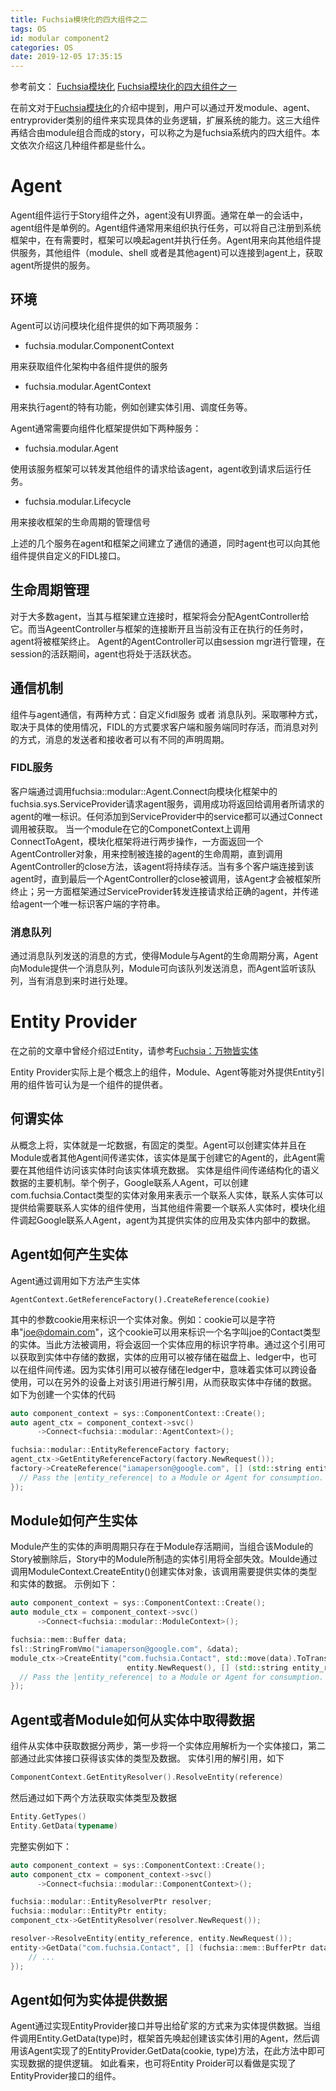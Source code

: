 ```yaml
---
title: Fuchsia模块化的四大组件之二
tags: OS
id: modular component2
categories: OS
date: 2019-12-05 17:35:15
---
```


参考前文：
[Fuchsia模块化](https://www.robotshell.com/2019/11/20/os/modular/)
[Fuchsia模块化的四大组件之一](https://www.robotshell.com/2019/11/28/os/modular%20component/)

在前文对于[Fuchsia模块化](https://www.robotshell.com/2019/11/20/os/modular/)的介绍中提到，用户可以通过开发module、agent、entryprovider类别的组件来实现具体的业务逻辑，扩展系统的能力。这三大组件再结合由module组合而成的story，可以称之为是fuchsia系统内的四大组件。本文依次介绍这几种组件都是些什么。
<!--more-->

# Agent
Agent组件运行于Story组件之外，agent没有UI界面。通常在单一的会话中，agent组件是单例的。Agent组件通常用来组织执行任务，可以将自己注册到系统框架中，在有需要时，框架可以唤起agent并执行任务。Agent用来向其他组件提供服务，其他组件（module、shell 或者是其他agent)可以连接到agent上，获取agent所提供的服务。

## 环境
Agent可以访问模块化组件提供的如下两项服务：
- fuchsia.modular.ComponentContext

用来获取组件化架构中各组件提供的服务

- fuchsia.modular.AgentContext

用来执行agent的特有功能，例如创建实体引用、调度任务等。

Agent通常需要向组件化框架提供如下两种服务：

- fuchsia.modular.Agent

使用该服务框架可以转发其他组件的请求给该agent，agent收到请求后运行任务。

- fuchsia.modular.Lifecycle

用来接收框架的生命周期的管理信号

上述的几个服务在agent和框架之间建立了通信的通道，同时agent也可以向其他组件提供自定义的FIDL接口。

## 生命周期管理
对于大多数agent，当其与框架建立连接时，框架将会分配AgentController给它。而当AgeentController与框架的连接断开且当前没有正在执行的任务时，agent将被框架终止。
Agent的AgentController可以由session mgr进行管理，在session的活跃期间，agent也将处于活跃状态。

## 通信机制
组件与agent通信，有两种方式：自定义fidl服务 或者 消息队列。采取哪种方式，取决于具体的使用情况，FIDL的方式要求客户端和服务端同时存活，而消息对列的方式，消息的发送者和接收者可以有不同的声明周期。

### FIDL服务
客户端通过调用fuchsia::modular::Agent.Connect向模块化框架中的fuchsia.sys.ServiceProvider请求agent服务，调用成功将返回给调用者所请求的agent的唯一标识。任何添加到ServiceProvider中的service都可以通过Connect调用被获取。
当一个module在它的ComponetContext上调用ConnectToAgent，模块化框架将进行两步操作，一方面返回一个AgentController对象，用来控制被连接的agent的生命周期，直到调用AgentController的close方法，该agent将持续存活。当有多个客户端连接到该agent时，直到最后一个AgentController的close被调用，该Agent才会被框架所终止；另一方面框架通过ServiceProvider转发连接请求给正确的agent，并传递给agent一个唯一标识客户端的字符串。

### 消息队列
通过消息队列发送的消息的方式，使得Module与Agent的生命周期分离，Agent向Module提供一个消息队列，Module可向该队列发送消息，而Agent监听该队列，当有消息到来时进行处理。

# Entity Provider
在之前的文章中曾经介绍过Entity，请参考[Fuchsia：万物皆实体](https://www.robotshell.com/2019/09/16/os/entity/)

Entity Provider实际上是个概念上的组件，Module、Agent等能对外提供Entity引用的组件皆可认为是一个组件的提供者。

## 何谓实体
从概念上将，实体就是一坨数据，有固定的类型。Agent可以创建实体并且在Module或者其他Agent间传递实体，该实体是属于创建它的Agent的，此Agent需要在其他组件访问该实体时向该实体填充数据。
实体是组件间传递结构化的语义数据的主要机制。举个例子，Google联系人Agent，可以创建com.fuchsia.Contact类型的实体对象用来表示一个联系人实体，联系人实体可以提供给需要联系人实体的组件使用，当其他组件需要一个联系人实体时，模块化组件调起Google联系人Agent，agent为其提供实体的应用及实体内部中的数据。

## Agent如何产生实体
Agent通过调用如下方法产生实体
```
AgentContext.GetReferenceFactory().CreateReference(cookie)
```
其中的参数cookie用来标识一个实体对象。例如：cookie可以是字符串"joe@domain.com"，这个cookie可以用来标识一个名字叫joe的Contact类型的实体。当此方法被调用，将会返回一个实体应用的标识字符串。通过这个引用可以获取到实体中存储的数据，实体的应用可以被存储在磁盘上、ledger中，也可以在组件间传递。因为实体引用可以被存储在ledger中，意味着实体可以跨设备使用，可以在另外的设备上对该引用进行解引用，从而获取实体中存储的数据。
如下为创建一个实体的代码
```c++
auto component_context = sys::ComponentContext::Create();
auto agent_ctx = component_context->svc()
      ->Connect<fuchsia::modular::AgentContext>();

fuchsia::modular::EntityReferenceFactory factory;
agent_ctx->GetEntityReferenceFactory(factory.NewRequest());
factory->CreateReference("iamaperson@google.com", [] (std::string entity_reference) {
  // Pass the |entity_reference| to a Module or Agent for consumption.
});
```
## Module如何产生实体
Module产生的实体的声明周期只存在于Module存活期间，当组合该Module的Story被删除后，Story中的Module所制造的实体引用将全部失效。Moulde通过调用ModuleContext.CreateEntity()创建实体对象，该调用需要提供实体的类型和实体的数据。
示例如下：
```c++
auto component_context = sys::ComponentContext::Create();
auto module_ctx = component_context->svc()
      ->Connect<fuchsia::modular::ModuleContext>();

fuchsia::mem::Buffer data;
fsl::StringFromVmo("iamaperson@google.com", &data);
module_ctx->CreateEntity("com.fuchsia.Contact", std::move(data).ToTransport(),
                          entity.NewRequest(), [] (std::string entity_reference) {
  // Pass the |entity_reference| to a Module or Agent for consumption.
});
```

## Agent或者Module如何从实体中取得数据
组件从实体中获取数据分两步，第一步将一个实体应用解析为一个实体接口，第二部通过此实体接口获得该实体的类型及数据。
实体引用的解引用，如下
```c++
ComponentContext.GetEntityResolver().ResolveEntity(reference)
```
然后通过如下两个方法获取实体类型及数据
```c++
Entity.GetTypes()
Entity.GetData(typename)
```
完整实例如下：
```c++
auto component_context = sys::ComponentContext::Create();
auto component_ctx = component_context->svc()
      ->Connect<fuchsia::modular::ComponentContext>();

fuchsia::modular::EntityResolverPtr resolver;
fuchsia::modular::EntityPtr entity;
component_ctx->GetEntityResolver(resolver.NewRequest());

resolver->ResolveEntity(entity_reference, entity.NewRequest());
entity->GetData("com.fuchsia.Contact", [] (fuchsia::mem::BufferPtr data) {
    // ...
});
```

## Agent如何为实体提供数据
Agent通过实现EntityProvider接口并导出给矿浆的方式来为实体提供数据。当组件调用Entity.GetData(type)时，框架首先唤起创建该实体引用的Agent，然后调用该Agent实现了的EntityProvider.GetData(cookie, type)方法，在此方法中即可实现数据的提供逻辑。
如此看来，也可将Entity Proider可以看做是实现了EntityProvider接口的组件。

